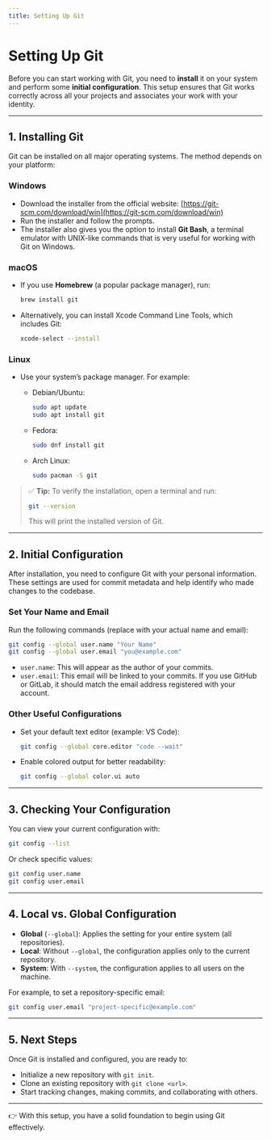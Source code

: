 ```yaml
---
title: Setting Up Git
---
```

# Setting Up Git

Before you can start working with Git, you need to **install** it on your system and perform some **initial configuration**. This setup ensures that Git works correctly across all your projects and associates your work with your identity.

---

## 1. Installing Git

Git can be installed on all major operating systems. The method depends on your platform:

### Windows

* Download the installer from the official website:
  [https://git-scm.com/download/win](https://git-scm.com/download/win)
* Run the installer and follow the prompts.
* The installer also gives you the option to install **Git Bash**, a terminal emulator with UNIX-like commands that is very useful for working with Git on Windows.

### macOS

* If you use **Homebrew** (a popular package manager), run:

  ```bash
  brew install git
  ```

* Alternatively, you can install Xcode Command Line Tools, which includes Git:

  ```bash
  xcode-select --install
  ```

### Linux

* Use your system’s package manager. For example:

  * Debian/Ubuntu:

    ```bash
    sudo apt update
    sudo apt install git
    ```

  * Fedora:

    ```bash
    sudo dnf install git
    ```

  * Arch Linux:

    ```bash
    sudo pacman -S git
    ```

> ✅ **Tip:** To verify the installation, open a terminal and run:
>
> ```bash
> git --version
> ```
>
> This will print the installed version of Git.

---

## 2. Initial Configuration

After installation, you need to configure Git with your personal information. These settings are used for commit metadata and help identify who made changes to the codebase.

### Set Your Name and Email

Run the following commands (replace with your actual name and email):

```bash
git config --global user.name "Your Name"
git config --global user.email "you@example.com"
```

* `user.name`: This will appear as the author of your commits.
* `user.email`: This email will be linked to your commits. If you use GitHub or GitLab, it should match the email address registered with your account.

### Other Useful Configurations

* Set your default text editor (example: VS Code):

  ```bash
  git config --global core.editor "code --wait"
  ```

* Enable colored output for better readability:

  ```bash
  git config --global color.ui auto
  ```

---

## 3. Checking Your Configuration

You can view your current configuration with:

```bash
git config --list
```

Or check specific values:

```bash
git config user.name
git config user.email
```

---

## 4. Local vs. Global Configuration

* **Global** (`--global`): Applies the setting for your entire system (all repositories).
* **Local**: Without `--global`, the configuration applies only to the current repository.
* **System**: With `--system`, the configuration applies to all users on the machine.

For example, to set a repository-specific email:

```bash
git config user.email "project-specific@example.com"
```

---

## 5. Next Steps

Once Git is installed and configured, you are ready to:

* Initialize a new repository with `git init`.
* Clone an existing repository with `git clone <url>`.
* Start tracking changes, making commits, and collaborating with others.

---

👉 With this setup, you have a solid foundation to begin using Git effectively.
